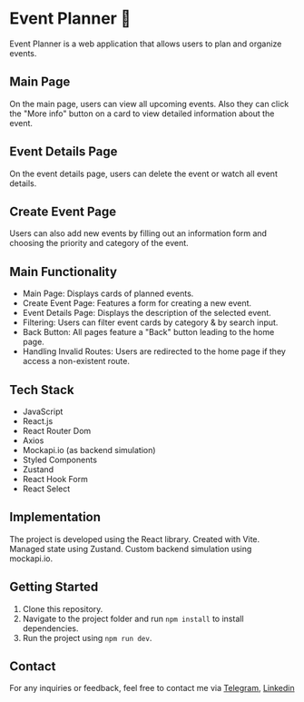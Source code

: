 # Event Planner 📅

Event Planner is a web application that allows users to plan and organize events.

## Main Page
On the main page, users can view all upcoming events. Also they can click the "More info" button on a card to view detailed information about the event. 

## Event Details Page
On the event details page, users can delete the event or watch all event details.

## Create Event Page
Users can also add new events by filling out an information form and choosing the priority and category of the event.

## Main Functionality
- Main Page: Displays cards of planned events.
- Create Event Page: Features a form for creating a new event.
- Event Details Page: Displays the description of the selected event.
- Filtering: Users can filter event cards by category & by search input.
- Back Button: All pages feature a "Back" button leading to the home page.
- Handling Invalid Routes: Users are redirected to the home page if they access a non-existent route.

## Tech Stack
- JavaScript
- React.js
- React Router Dom
- Axios
- Mockapi.io (as backend simulation)
- Styled Components
- Zustand
- React Hook Form
- React Select

## Implementation
The project is developed using the React library.
Created with Vite.
Managed state using Zustand.
Custom backend simulation using mockapi.io.

## Getting Started
1. Clone this repository.
2. Navigate to the project folder and run `npm install` to install dependencies.
3. Run the project using `npm run dev`.

## Contact
For any inquiries or feedback, feel free to contact me via [Telegram](https://t.me/stepanovlikhoi), [Linkedin](https://www.linkedin.com/in/anatolii-stepanov-likhoi)
